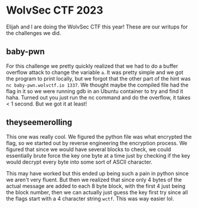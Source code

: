 # WolvSec CTF 2023

Elijah and I are doing the WolvSec CTF this year!
These are our writups for the challenges we did.

## baby-pwn

For this challenge we pretty quickly realized that we had to do a buffer overflow attack to change the variable ```a```.
It was pretty simple and we got the program to print locally, but we forgot that the other part of the hint was ```nc baby-pwn.wolvctf.io 1337```.
We thought maybe the compiled file had the flag in it so we were running gdb in an Ubuntu container to try and find it haha.
Turned out you just run the nc command and do the overflow, it takes < 1 second.
But we got it at least!

## theyseemerolling

This one was really cool.
We figured the python file was what encrypted the flag, so we started out by reverse engineering the encryption process.
We figured that since we would have several blocks to check, we could essentially brute force the key one byte at a time just by checking if the key would decrypt every byte into some sort of ASCII character.

This may have worked but this ended up being such a pain in python since we aren't very fluent.
But then we realized that since only 4 bytes of the actual message are added to each 8 byte block, with the first 4 just being the block number, then we can actually just guess the key first try since all the flags start with a 4 character string ```wctf```.
This was way easier lol.

